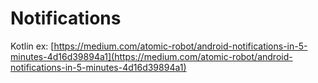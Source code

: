 # Notifications

Kotlin ex: [https://medium.com/atomic-robot/android-notifications-in-5-minutes-4d16d39894a1](https://medium.com/atomic-robot/android-notifications-in-5-minutes-4d16d39894a1)
